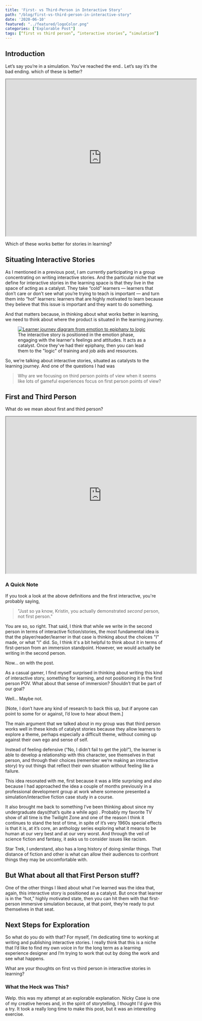 ```yaml
---
title: 'First- vs Third-Person in Interactive Story'
path: "/blog/first-vs-third-person-in-interactive-story"
date: '2020-06-10'
featured: "../featured/logoColor.png"
categories: ["Explorable Post"]
tags: [“first vs third person”, “interactive stories”, “simulation”]
---
```


## Introduction
Let’s say you’re in a simulation. You’ve reached the end.. Let’s say it’s the bad ending. which of these is better?

<iframe src="https://s3.amazonaws.com/explorables.knanthony.com/firstvthird/FirstvThirdTwine.html" width="605" height="496" allowfullscreen="" webkitallowfullscreen="" mozallowfullscreen=""></iframe>

Which of these works better for stories in learning?

## Situating Interactive Stories
As I mentioned in a previous post, I am currently participating in a group concentrating on writing interactive stories. And the particular niche that we define for interactive stories in the learning space is that they live in the space of acting as a catalyst. They take “cold” learners — learners that don’t care or don’t see what you’re trying to teach is important — and turn them into “hot” learners: learners that are highly motivated to learn because they believe that this issue is important and they want to do something.

And that matters because, in thinking about what works better in learning, we need to think about where the product is situated in the learning journey.

<figure>
  <a href="/showcase/WorkplaceViolence/story.html" target="blank">
    <img
    sizes="(max-width: 810px) 100vw, 810px"
    srcset="https://res.cloudinary.com/dhdaswa6t/image/upload/f_auto,q_60,w_203/v1530396697/blog/Learner_Journeyv2.png 203w,
            https://res.cloudinary.com/dhdaswa6t/image/upload/f_auto,q_60,w_405/v1530396697/blog/Learner_Journeyv2.png 405w,
            https://res.cloudinary.com/dhdaswa6t/image/upload/f_auto,q_60,w_810/v1530396697/blog/Learner_Journeyv2.png 810w,
            https://res.cloudinary.com/dhdaswa6t/image/upload/f_auto,q_60,w_1215/v1530396697/blog/Learner_Journeyv2.png 1215w"
    src="https://res.cloudinary.com/dhdaswa6t/image/upload/f_auto,q_60,w_810/v1530396697/blog/Learner_Journeyv2.png"
    alt="Learner journey diagram from emotion to epiphany to logic" />
  </a>
  <figcaption>The interactive story is positioned in the emotion phase, engaging with the learner's feelings and attitudes. It acts as a catalyst. Once they've had their epiphany, then you can lead them to the "logic" of training and job aids and resources.</figcaption>
</figure>

So, we’re talking about interactive stories, situated as catalysts to the learning journey. And one of the questions I had was 

> Why are we focusing on third person points of view when it seems like lots of gameful experiences focus on first person points of view?

## First and Third Person
What do we mean about first and third person?

<iframe src="https://s3.amazonaws.com/explorables.knanthony.com/firstvthird/firstvthird.html" width="605" height="496" allowfullscreen="" webkitallowfullscreen="" mozallowfullscreen=""></iframe>

### A Quick Note
If you took a look at the above definitions and the first interactive, you're probably saying, 

> "Just so ya know, Kristin, you actually demonstrated *second* person, not first person."

You are so, so right. That said, I think that while we write in the second person in terms of interactive fiction/stories, the most fundamental idea is that the player/reader/learner in that case is thinking about the choices "I" made, or what "I" did. So, I think it's a bit helpful to think about it in terms of first-person from an immersion standpoint. However, we would actually be writing in the second person.

Now... on with the post.

As a casual gamer, I find myself surprised in thinking about writing this kind of interactive story, something for learning, and not positioning it in the first person POV. What about that sense of immersion? Shouldn’t that be part of our goal?

Well… Maybe not.

[Note, I don’t have any kind of research to back this up, but if anyone can point to some for or against, I’d love to hear about them.]

The main argument that we talked about in my group was that third person works well in these kinds of catalyst stories because they allow learners to explore a theme, perhaps especially a difficult theme, without coming up against their own ego and sense of self.  

Instead of feeling defensive (“No, I didn’t fail to get the job!”), the learner is able to develop a relationship with this character, see themselves in that person, and through their choices (remember we’re making an interactive story) try out things that reflect their own situation without feeling like a failure. 

This idea resonated with me, first because it was a little surprising and also because I had approached the idea a couple of months previously in a professional development group at work where someone presented a simulation/interactive fiction case study in a course. 

It also brought me back to something I’ve been thinking about since my undergraduate days(that’s quite a while ago) . Probably my favorite TV show of all time is the Twilight Zone and one of the reason I think it continues to stand the test of time, in spite of it’s very 1960s special effects is that it is, at it’s core, an anthology series exploring what it means to be human at our very best and at our very worst. And through the veil of science fiction and fantasy, it asks us to consider issues like racism. 

Star Trek, I understand, also has a long history of doing similar things. That distance of fiction and other is what can allow their audiences to confront things they may be uncomfortable with.

## But What about all that First Person stuff?
One of the other things I liked about what I’ve learned was the idea that, again, this interactive story is positioned as a catalyst. But once that learner is in the “hot,” highly motivated state, then you can hit them with that first-person immersive simulation because, at that point, they’re ready to put themselves in that seat. 

## Next Steps for Exploration
So what do you do with that? For myself, I’m dedicating time to working at writing and publishing interactive stories. I really think that this is a niche that I’d like to find my own voice in for the long term as a learning experience designer and I’m trying to work that out by doing the work and see what happens.

What are your thoughts on first vs third person in interactive stories in learning?

### What the Heck was This?

Welp. this was my attempt at an explorable explanation. Nicky Case is one of my creative heroes and, in the spirit of storytelling, I thought I'd give this a try. It took a really long time to make this post, but it was an interesting exercise.